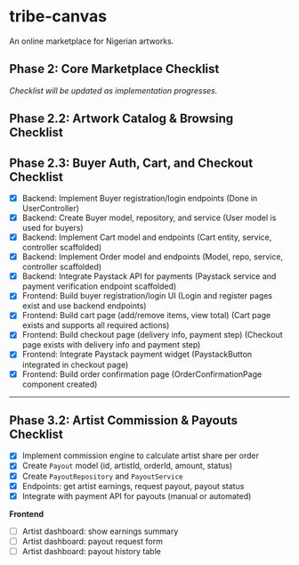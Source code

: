 # tribe-canvas

An online marketplace for Nigerian artworks.

## Phase 2: Core Marketplace Checklist

_Checklist will be updated as implementation progresses._

## Phase 2.2: Artwork Catalog & Browsing Checklist

## Phase 2.3: Buyer Auth, Cart, and Checkout Checklist

-   [x] Backend: Implement Buyer registration/login endpoints (Done in UserController)
-   [x] Backend: Create Buyer model, repository, and service (User model is used for buyers)
-   [x] Backend: Implement Cart model and endpoints (Cart entity, service, controller scaffolded)
-   [x] Backend: Implement Order model and endpoints (Model, repo, service, controller scaffolded)
-   [x] Backend: Integrate Paystack API for payments (Paystack service and payment verification endpoint scaffolded)
-   [x] Frontend: Build buyer registration/login UI (Login and register pages exist and use backend endpoints)
-   [x] Frontend: Build cart page (add/remove items, view total) (Cart page exists and supports all required actions)
-   [x] Frontend: Build checkout page (delivery info, payment step) (Checkout page exists with delivery info and payment step)
-   [x] Frontend: Integrate Paystack payment widget (PaystackButton integrated in checkout page)
-   [x] Frontend: Build order confirmation page (OrderConfirmationPage component created)

---

## Phase 3.2: Artist Commission & Payouts Checklist

-   [x] Implement commission engine to calculate artist share per order
-   [x] Create `Payout` model (id, artistId, orderId, amount, status)
-   [x] Create `PayoutRepository` and `PayoutService`
-   [x] Endpoints: get artist earnings, request payout, payout status
-   [x] Integrate with payment API for payouts (manual or automated)

**Frontend**

-   [ ] Artist dashboard: show earnings summary
-   [ ] Artist dashboard: payout request form
-   [ ] Artist dashboard: payout history table
